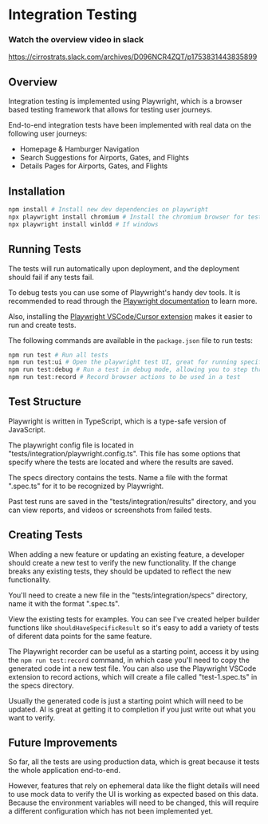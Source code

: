 # Integration Testing

### Watch the overview video in slack
https://cirrostrats.slack.com/archives/D096NCR4ZQT/p1753831443835899

## Overview

Integration testing is implemented using Playwright, which is a browser based testing framework that allows for testing user journeys.

End-to-end integration tests have been implemented with real data on the following user journeys:

- Homepage & Hamburger Navigation
- Search Suggestions for Airports, Gates, and Flights
- Details Pages for Airports, Gates, and Flights

## Installation

```bash
npm install # Install new dev dependencies on playwright
npx playwright install chromium # Install the chromium browser for testing
npx playwright install winldd # If windows
```

## Running Tests

The tests will run automatically upon deployment, and the deployment should fail if any tests fail.

To debug tests you can use some of Playwright's handy dev tools. It is recommended to read through the [Playwright documentation](https://playwright.dev/docs/writing-tests) to learn more.

Also, installing the [Playwright VSCode/Cursor extension](https://playwright.dev/docs/getting-started-vscode) makes it easier to run and create tests.

The following commands are available in the `package.json` file to run tests:
```bash
npm run test # Run all tests
npm run test:ui # Open the playwright test UI, great for running specific tests and seeing what's happening in the browser for development
npm run test:debug # Run a test in debug mode, allowing you to step through each action
npm run test:record # Record browser actions to be used in a test
```

## Test Structure

Playwright is written in TypeScript, which is a type-safe version of JavaScript.

The playwright config file is located in "tests/integration/playwright.config.ts".
This file has some options that specify where the tests are located and where the results are saved.

The specs directory contains the tests. Name a file with the format "<name>.spec.ts" for it to be recognized by Playwright.

Past test runs are saved in the "tests/integration/results" directory, and you can view reports, and videos or screenshots from failed tests.

## Creating Tests

When adding a new feature or updating an existing feature, a developer should create a new test to verify the new functionality. If the change breaks any existing tests, they should be updated to reflect the new functionality.

You'll need to create a new file in the "tests/integration/specs" directory, name it with the format "<name>.spec.ts".

View the existing tests for examples. You can see I've created helper builder functions like `shouldHaveSpecificResult` so it's easy to add a variety of tests of diferent data points for the same feature. 

The Playwright recorder can be useful as a starting point, access it by using the `npm run test:record` command, in which case you'll need to copy the generated code int a new test file. You can also use the Playwright VSCode extension to record actions, which will create a file called "test-1.spec.ts" in the specs directory.

Usually the generated code is just a starting point which will need to be updated. AI is great at getting it to completion if you just write out what you want to verify.

## Future Improvements

So far, all the tests are using production data, which is great because it tests the whole application end-to-end.

However, features that rely on ephemeral data like the flight details will need to use mock data to verify the UI is working as expected based on this data. Because the environment variables will need to be changed, this will require a different configuration which has not been implemented yet.
